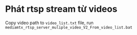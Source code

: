 # Phát rtsp stream từ videos

Copy video path to `video_list.txt` file, run `mediamtx_rtsp_server_muliple_video_V2_From_video_list.bat`